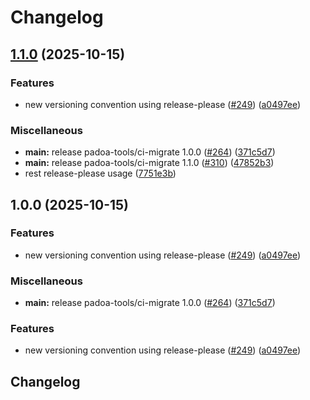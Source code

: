 # Changelog

## [1.1.0](https://github.com/padoa/container-images/compare/padoa-tools/ci-migrate-v1.0.0...padoa-tools/ci-migrate-v1.1.0) (2025-10-15)


### Features

* new versioning convention using release-please ([#249](https://github.com/padoa/container-images/issues/249)) ([a0497ee](https://github.com/padoa/container-images/commit/a0497ee2fadeefbc704157c4e7623456dc18754a))


### Miscellaneous

* **main:** release padoa-tools/ci-migrate 1.0.0 ([#264](https://github.com/padoa/container-images/issues/264)) ([371c5d7](https://github.com/padoa/container-images/commit/371c5d7e8e2bef04b5ca0bf59285009250f198bb))
* **main:** release padoa-tools/ci-migrate 1.1.0 ([#310](https://github.com/padoa/container-images/issues/310)) ([47852b3](https://github.com/padoa/container-images/commit/47852b3365bbf8774dca5057b615a292f2cea244))
* rest release-please usage ([7751e3b](https://github.com/padoa/container-images/commit/7751e3b47e5a0b0e18721780834739bebfd6f767))

## 1.0.0 (2025-10-15)

### Features
* new versioning convention using release-please ([#249](https://github.com/padoa/container-images/issues/249)) ([a0497ee](https://github.com/padoa/container-images/commit/a0497ee2fadeefbc704157c4e7623456dc18754a))
### Miscellaneous
* **main:** release padoa-tools/ci-migrate 1.0.0 ([#264](https://github.com/padoa/container-images/issues/264)) ([371c5d7](https://github.com/padoa/container-images/commit/371c5d7e8e2bef04b5ca0bf59285009250f198bb))
### Features
* new versioning convention using release-please ([#249](https://github.com/padoa/container-images/issues/249)) ([a0497ee](https://github.com/padoa/container-images/commit/a0497ee2fadeefbc704157c4e7623456dc18754a))
## Changelog
